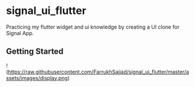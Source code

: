 # signal_ui_flutter

Practicing my flutter widget and ui knowledge by creating a UI clone for Signal App.

## Getting Started

!(<https://raw.githubusercontent.com/FarrukhSajjad/signal_ui_flutter/master/assets/images/display.png>)
